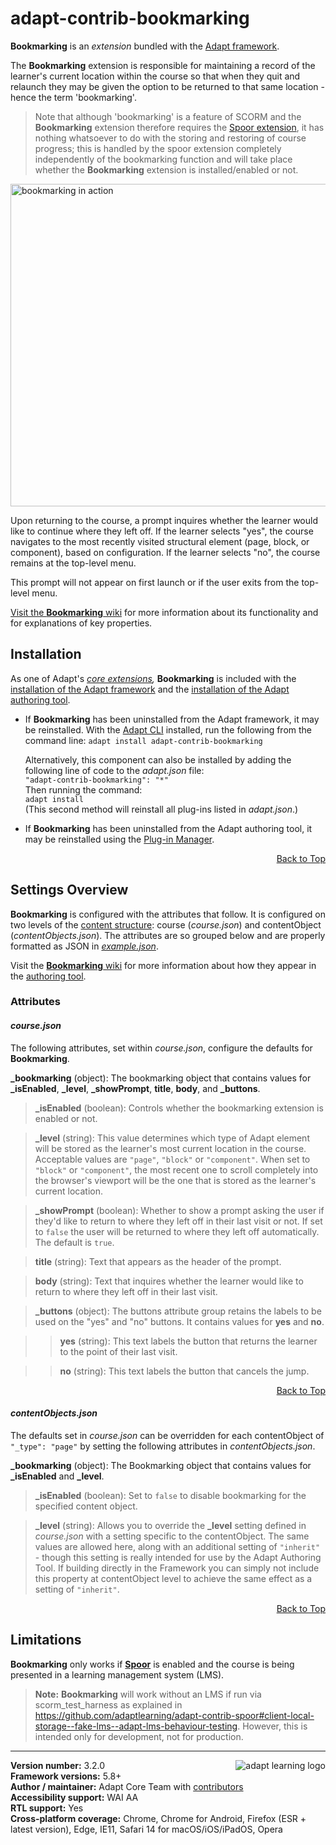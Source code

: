 # adapt-contrib-bookmarking  

**Bookmarking** is an *extension* bundled with the [Adapt framework](https://github.com/adaptlearning/adapt_framework). 

The **Bookmarking** extension is responsible for maintaining a record of the learner's current location within the course so that when they quit and relaunch they may be given the option to be returned to that same location - hence the term 'bookmarking'. 

> Note that although 'bookmarking' is a feature of SCORM and the **Bookmarking** extension therefore requires the [Spoor extension](https://github.com/adaptlearning/adapt-contrib-spoor), it has nothing whatsoever to do with the storing and restoring of course progress; this is handled by the spoor extension completely independently of the bookmarking function and will take place whether the **Bookmarking** extension is installed/enabled or not.

<img src="https://github.com/adaptlearning/documentation/blob/master/04_wiki_assets/plug-ins/images/bookmarking.gif" alt="bookmarking in action" width="598" height="516"/>

Upon returning to the course, a prompt inquires whether the learner would like to continue where they left off. If the learner selects "yes", the course navigates to the most recently visited structural element (page, block, or component), based on configuration. If the learner selects "no", the course remains at the top-level menu.

This prompt will not appear on first launch or if the user exits from the top-level menu.

[Visit the **Bookmarking** wiki](https://github.com/adaptlearning/adapt-contrib-bookmarking/wiki) for more information about its functionality and for explanations of key properties. 

## Installation

As one of Adapt's *[core extensions](https://github.com/adaptlearning/adapt_framework/wiki/Core-Plug-ins-in-the-Adapt-Learning-Framework#extensions),* **Bookmarking** is included with the [installation of the Adapt framework](https://github.com/adaptlearning/adapt_framework/wiki/Manual-installation-of-the-Adapt-framework#installation) and the [installation of the Adapt authoring tool](https://github.com/adaptlearning/adapt_authoring/wiki/Installing-Adapt-Origin).

* If **Bookmarking** has been uninstalled from the Adapt framework, it may be reinstalled.
With the [Adapt CLI](https://github.com/adaptlearning/adapt-cli) installed, run the following from the command line:
    `adapt install adapt-contrib-bookmarking`

    Alternatively, this component can also be installed by adding the following line of code to the *adapt.json* file:  
    `"adapt-contrib-bookmarking": "*"`  
    Then running the command:  
    `adapt install`  
    (This second method will reinstall all plug-ins listed in *adapt.json*.)  

* If **Bookmarking** has been uninstalled from the Adapt authoring tool, it may be reinstalled using the [Plug-in Manager](https://github.com/adaptlearning/adapt_authoring/wiki/Plugin-Manager).  
<div float align=right><a href="#top">Back to Top</a></div>

## Settings Overview

**Bookmarking** is configured with the attributes that follow. It is configured on two levels of the [content structure](https://github.com/adaptlearning/adapt_framework/wiki/Framework-in-five-minutes#content-structure): course (*course.json*) and contentObject (*contentObjects.json*). The attributes are so grouped below and are properly formatted as JSON in [*example.json*](https://github.com/adaptlearning/adapt-contrib-bookmarking/blob/master/example.json).

Visit the [**Bookmarking** wiki](https://github.com/adaptlearning/adapt-contrib-bookmarking/wiki) for more information about how they appear in the [authoring tool](https://github.com/adaptlearning/adapt_authoring/wiki). 

### Attributes

#### *course.json*  
The following attributes, set within *course.json*, configure the defaults for **Bookmarking**.  

**\_bookmarking** (object): The bookmarking object that contains values for **\_isEnabled**, **\_level**, **\_showPrompt**, **title**, **body**, and **\_buttons**.

>**\_isEnabled** (boolean): Controls whether the bookmarking extension is enabled or not.

>**\_level** (string): This value determines which type of Adapt element will be stored as the learner's most current location in the course. Acceptable values are `"page"`, `"block"` or `"component"`. When set to `"block"` or `"component"`, the most recent one to scroll completely into the browser's viewport will be the one that is stored as the learner's current location.

>**\_showPrompt** (boolean): Whether to show a prompt asking the user if they'd like to return to where they left off in their last visit or not. If set to `false` the user will be returned to where they left off automatically. The default is `true`.

>**title** (string): Text that appears as the header of the prompt. 

>**body** (string): Text that inquires whether the learner would like to return to where they left off in their last visit. 

>**\_buttons** (object):  The buttons attribute group retains the labels to be used on the "yes" and "no" buttons. It contains values for **yes** and **no**.  

>>**yes** (string): This text labels the button that returns the learner to the point of their last visit.

>>**no** (string): This text labels the button that cancels the jump. 

<div float align=right><a href="#top">Back to Top</a></div>

#### *contentObjects.json*  
The defaults set in *course.json* can be overridden for each contentObject of `"_type": "page"` by setting the following attributes in *contentObjects.json*.  

**\_bookmarking** (object): The Bookmarking object that contains values for **\_isEnabled** and **\_level**.

>**\_isEnabled** (boolean): Set to `false` to disable bookmarking for the specified content object. 

>**_level** (string): Allows you to override the **\_level** setting defined in *course.json* with a setting specific to the contentObject. The same values are allowed here, along with an additional setting of `"inherit"` - though this setting is really intended for use by the Adapt Authoring Tool. If building directly in the Framework you can simply not include this property at contentObject level to achieve the same effect as a setting of `"inherit"`.

<div float align=right><a href="#top">Back to Top</a></div>

## Limitations
 
**Bookmarking** only works if [**Spoor**](https://github.com/adaptlearning/adapt-contrib-spoor) is enabled and the course is being presented in a learning management system (LMS). 
>**Note:** **Bookmarking** will work without an LMS if run via scorm_test_harness as explained in https://github.com/adaptlearning/adapt-contrib-spoor#client-local-storage--fake-lms--adapt-lms-behaviour-testing. However, this is intended only for development, not for production.

----------------------------
**Version number:**  3.2.0   <a href="https://community.adaptlearning.org/" target="_blank"><img src="https://github.com/adaptlearning/documentation/blob/master/04_wiki_assets/plug-ins/images/adapt-logo-mrgn-lft.jpg" alt="adapt learning logo" align="right"></a>  
**Framework versions:**  5.8+  
**Author / maintainer:** Adapt Core Team with [contributors](https://github.com/adaptlearning/adapt-contrib-bookmarking/graphs/contributors)  
**Accessibility support:** WAI AA  
**RTL support:** Yes  
**Cross-platform coverage:** Chrome, Chrome for Android, Firefox (ESR + latest version), Edge, IE11, Safari 14 for macOS/iOS/iPadOS, Opera  
